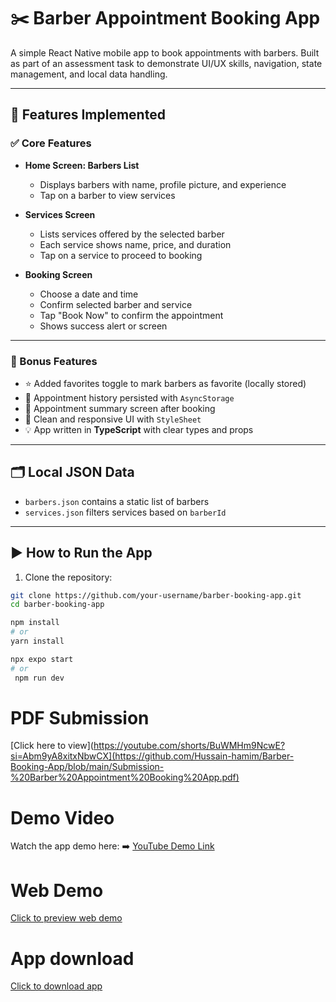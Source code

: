 # ✂️ Barber Appointment Booking App

A simple React Native mobile app to book appointments with barbers. Built as part of an assessment task to demonstrate UI/UX skills, navigation, state management, and local data handling.

---

## 📱 Features Implemented

### ✅ Core Features

- **Home Screen: Barbers List**

  - Displays barbers with name, profile picture, and experience
  - Tap on a barber to view services

- **Services Screen**

  - Lists services offered by the selected barber
  - Each service shows name, price, and duration
  - Tap on a service to proceed to booking

- **Booking Screen**
  - Choose a date and time
  - Confirm selected barber and service
  - Tap "Book Now" to confirm the appointment
  - Shows success alert or screen

---

### 🌟 Bonus Features

- ⭐ Added favorites toggle to mark barbers as favorite (locally stored)
- 💾 Appointment history persisted with `AsyncStorage`
- 📝 Appointment summary screen after booking
- 🎨 Clean and responsive UI with `StyleSheet`
- 💡 App written in **TypeScript** with clear types and props

---

## 🗂️ Local JSON Data

- `barbers.json` contains a static list of barbers
- `services.json` filters services based on `barberId`

---

## ▶️ How to Run the App

1. Clone the repository:

```bash
git clone https://github.com/your-username/barber-booking-app.git
cd barber-booking-app

npm install
# or
yarn install

npx expo start
# or
 npm run dev
```

# PDF Submission 

[Click here to view](https://youtube.com/shorts/BuWMHm9NcwE?si=Abm9yA8xitxNbwCX](https://github.com/Hussain-hamim/Barber-Booking-App/blob/main/Submission-%20Barber%20Appointment%20Booking%20App.pdf)

# Demo Video

Watch the app demo here:
➡️ [YouTube Demo Link](https://youtube.com/shorts/BuWMHm9NcwE?si=Abm9yA8xitxNbwCX)

# Web Demo

[Click to preview web demo](https://barber-booking-app-chi.vercel.app/)

# App download

[Click to download app](https://expo.dev/artifacts/eas/xmoakCJ68KMZQBdwSF5xXD.apk)
